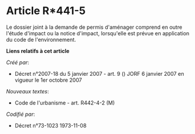 # Article R*441-5

Le dossier joint à la demande de permis d'aménager comprend en outre l'étude d'impact ou la notice d'impact, lorsqu'elle est
prévue en application du code de l'environnement.

**Liens relatifs à cet article**

_Créé par_:

  - Décret n°2007-18 du 5 janvier 2007 - art. 9 () JORF 6 janvier 2007 en vigueur le 1er octobre 2007

_Nouveaux textes_:

  - Code de l'urbanisme - art. R442-4-2 (M)

_Codifié par_:

  - Décret n°73-1023 1973-11-08
